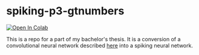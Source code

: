 # spiking-p3-gtnumbers
[![Open In Colab](https://colab.research.google.com/assets/colab-badge.svg)](https://colab.research.google.com/github/rkcz/spiking-p3-gtnumbers/blob/master/main.ipynb)

This is a repo for a part of my bachelor's thesis. It is a conversion of a convolutional neural network described [here](https://doi.org/10.1016/j.bspc.2019.101837) into a spiking neural network.
